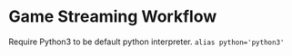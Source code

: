 # Game Streaming Workflow

Require Python3 to be default python interpreter.
`alias python='python3'`
